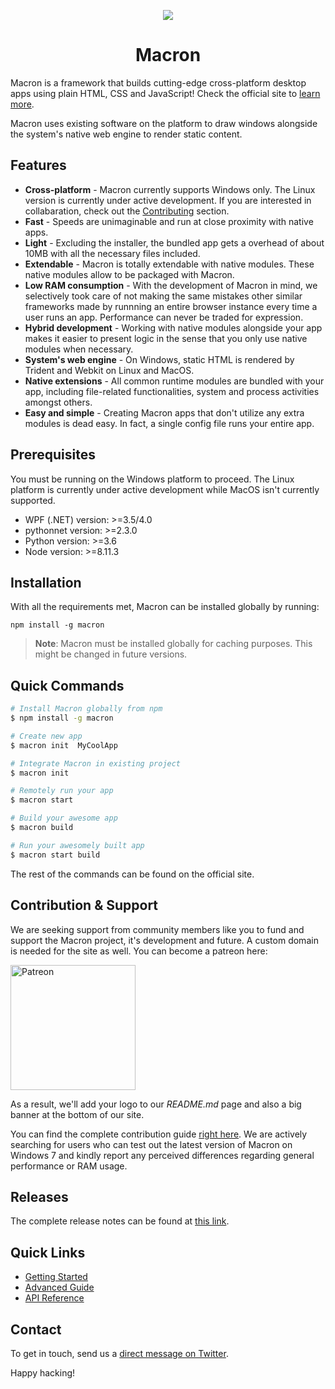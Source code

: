 <p align="center">
  <img src="https://raw.githubusercontent.com/bukharim96/macron/master/resources/macron-logo.png">
</p>

<h1 align="center">Macron</h1>

Macron is a framework that builds cutting-edge cross-platform desktop apps using plain HTML, CSS and JavaScript! Check the official site to <a href="https://macron.netlify.com">learn more</a>.

Macron uses existing software on the platform to draw windows alongside the system's native web engine to render static content.

## Features

* **Cross-platform** - Macron currently supports Windows only. The Linux version is currently under active development. If you are interested in collabaration, check out the <a href="https://macron.netlify.com/contributing">Contributing</a> section.
* **Fast** - Speeds are unimaginable and run at close proximity with native apps.
* **Light** - Excluding the installer, the bundled app gets a overhead of about 10MB with all the necessary files included.
* **Extendable** - Macron is totally extendable with native modules. These native modules allow to be packaged with Macron.
* **Low RAM consumption** - With the development of Macron in mind, we selectively took care of not making the same mistakes other similar frameworks made by runnning an entire browser instance every time a user runs an app. Performance can never be traded for expression.
* **Hybrid development** - Working with native modules alongside your app makes it easier to present logic in the sense that you only use native modules when necessary.
* **System's web engine** - On Windows, static HTML is rendered by Trident and Webkit on Linux and MacOS.
* **Native extensions** - All common runtime modules are bundled with your app, including file-related functionalities, system and process activities amongst others.
* **Easy and simple** - Creating Macron apps that don't utilize any extra modules is dead easy. In fact, a single config file runs your entire app.

## Prerequisites

You must be running on the Windows platform to proceed. The Linux platform is currently under active development while MacOS isn't currently supported. 

- WPF (.NET) version: >=3.5/4.0
- pythonnet version: >=2.3.0
- Python version: >=3.6
- Node version: >=8.11.3

## Installation

With all the requirements met, Macron can be installed globally by running:

```
npm install -g macron
```

> **Note**: Macron must be installed globally for caching purposes. This might be changed in future versions.

## Quick Commands
```bash
# Install Macron globally from npm
$ npm install -g macron

# Create new app
$ macron init  MyCoolApp

# Integrate Macron in existing project
$ macron init

# Remotely run your app
$ macron start

# Build your awesome app
$ macron build

# Run your awesomely built app
$ macron start build
```

The rest of the commands can be found on the official site.

## Contribution & Support

We are seeking support from community members like you to fund and support the Macron project, it's development and future. A custom domain is needed for the site as well. You can become a patreon here:

<a href="https://patreon.com/user?u=13990115">
  <img width="200px" src="https://raw.githubusercontent.com/bukharim96/macron/master/resources/become_a_patron_button@2x.png" alt="Patreon">
</a>

As a result, we'll add your logo to our *README.md* page and also a big banner at the bottom of our site.

You can find the complete contribution guide <a href="https://macron.netlify.com/contributing">right here</a>. We are actively searching for users who can test out the latest version of Macron on Windows 7 and kindly report any perceived differences regarding general performance or RAM usage.

## Releases

The complete release notes can be found at <a href="https://macron.netlify.com/releases">this link</a>.

## Quick Links

* <a href="https://macron.netlify.com/getting-started">Getting Started</a>
* <a href="https://macron.netlify.com/advanced">Advanced Guide</a>
* <a href="https://macron.netlify.com/api">API Reference</a>

## Contact

To get in touch, send us a <a href="https://twitter.com/macronjs">direct message on Twitter</a>.

Happy hacking!
